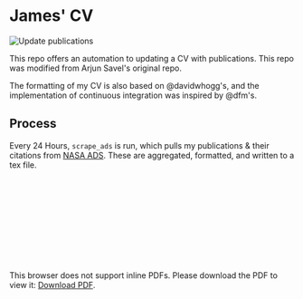 # James' CV
![Update publications](https://github.com/James11222/James_CV/actions/workflows/update_pubs.yml/badge.svg)


This repo offers an automation to updating a CV with publications. This repo was modified from Arjun Savel's original repo. 

The formatting of my CV is also based on @davidwhogg's, and the implementation of continuous integration was inspired by @dfm's.

## Process

Every 24 Hours, `scrape_ads` is run, which pulls my publications & their citations from [NASA ADS](https://ui.adsabs.harvard.edu/). These are aggregated, formatted, and written to a tex file. 


<object data="https://github.com/James11222/James_CV/blob/1dcebc0dcd537eebc589c27f784d05adca4defc7/James__CV-4.pdf" type="application/pdf" width="700px" height="700px">
    <embed src="https://github.com/James11222/James_CV/blob/1dcebc0dcd537eebc589c27f784d05adca4defc7/James__CV-4.pdf">
        <p>This browser does not support inline PDFs. Please download the PDF to view it: <a href="https://github.com/James11222/James_CV/blob/1dcebc0dcd537eebc589c27f784d05adca4defc7/James__CV-4.pdf">Download PDF</a>.</p>
    </embed>
</object>
